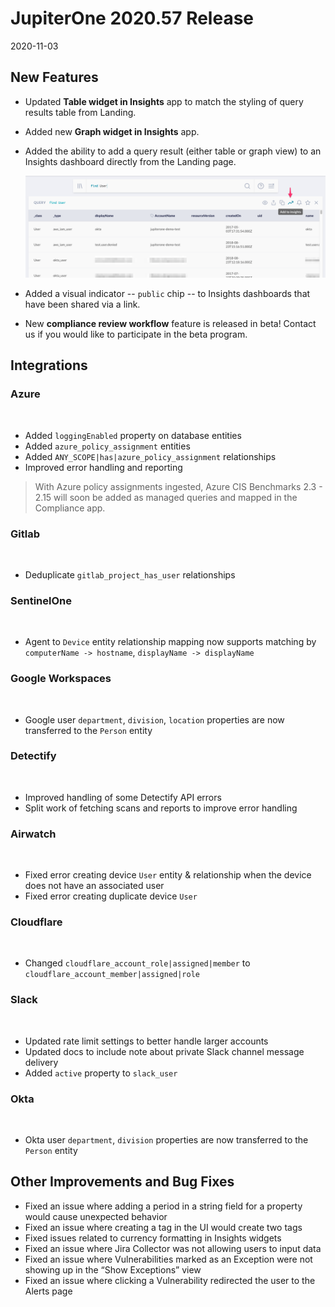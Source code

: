 # JupiterOne 2020.57 Release

2020-11-03

## New Features

- Updated **Table widget in Insights** app to match the styling of query results table from Landing.

- Added new **Graph widget in Insights** app. 

- Added the ability to add a query result (either table or graph view) to an Insights dashboard directly
  from the Landing page.

  ![query-add-to-insights](../assets/query-add-to-insights.png)

- Added a visual indicator -- `public` chip -- to Insights dashboards that have been shared via a link.

- New **compliance review workflow** feature is released in beta! Contact us if you would like to participate
  in the beta program.

## Integrations

### Azure
​
- Added `loggingEnabled` property on database entities
- Added `azure_policy_assignment` entities
- Added `ANY_SCOPE|has|azure_policy_assignment` relationships
- Improved error handling and reporting
​
> With Azure policy assignments ingested, Azure CIS Benchmarks 2.3 - 2.15 will
> soon be added as managed queries and mapped in the Compliance app.
​
### Gitlab
​
- Deduplicate `gitlab_project_has_user` relationships
​
### SentinelOne
​
- Agent to `Device` entity relationship mapping now supports matching by `computerName -> hostname`, `displayName -> displayName`
​
### Google Workspaces
​
- Google user `department`, `division`, `location` properties are now transferred to the `Person` entity
​
### Detectify
​
- Improved handling of some Detectify API errors
- Split work of fetching scans and reports to improve error handling
​
### Airwatch
​
- Fixed error creating device `User` entity & relationship when the device does not have an associated user
- Fixed error creating duplicate device `User`
​
### Cloudflare
​
- Changed `cloudflare_account_role|assigned|member` to `cloudflare_account_member|assigned|role`
​
### Slack
​
- Updated rate limit settings to better handle larger accounts
- Updated docs to include note about private Slack channel message delivery
- Added `active` property to `slack_user`
​
### Okta
​
- Okta user `department`, `division` properties are now transferred to the `Person` entity

## Other Improvements and Bug Fixes

- Fixed an issue where adding a period in a string field for a property would cause unexpected behavior
- Fixed an issue where creating a tag in the UI would create two tags
- Fixed issues related to currency formatting in Insights widgets
- Fixed an issue where Jira Collector was not allowing users to input data
- Fixed an issue where Vulnerabilities marked as an Exception were not showing up in the “Show Exceptions” view
- Fixed an issue where clicking a Vulnerability redirected the user to the Alerts page
